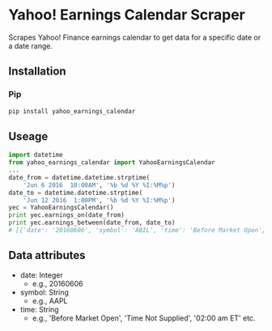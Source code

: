 # Yahoo! Earnings Calendar Scraper
Scrapes Yahoo! Finance earnings calendar to get data for a specific date or a date range.

## Installation
### Pip
```sh
pip install yahoo_earnings_calendar
```

## Useage
```python
import datetime
from yahoo_earnings_calendar import YahooEarningsCalendar
...
date_from = datetime.datetime.strptime(
    'Jun 6 2016  10:00AM', '%b %d %Y %I:%M%p')
date_to = datetime.datetime.strptime(
    'Jun 12 2016  1:00PM', '%b %d %Y %I:%M%p')
yec = YahooEarningsCalendar()
print yec.earnings_on(date_from)
print yec.earnings_between(date_from, date_to)
# [{'date': '20160606', 'symbol': 'ABIL', 'time': 'Before Market Open'}, ...]
```

## Data attributes
- date: Integer
  - e.g., 20160606
- symbol: String
  - e.g., AAPL
- time: String
  - e.g., 'Before Market Open', 'Time Not Supplied', '02:00 am ET' etc.
